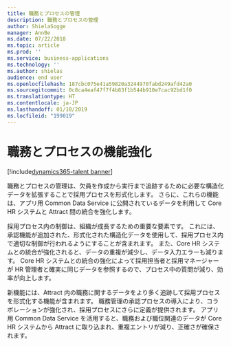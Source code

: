 ```yaml
---
title: 職務とプロセスの管理
description: 職務とプロセスの管理
author: ShielaSogge
manager: AnnBe
ms.date: 07/22/2018
ms.topic: article
ms.prod: ''
ms.service: business-applications
ms.technology: ''
ms.author: shielas
audience: end user
ms.openlocfilehash: 187cbc075e41a59820a3244970fabd249afd42a0
ms.sourcegitcommit: 0c8ca4eaf47f7f4b83f1b544b910e7cac92bd1f0
ms.translationtype: HT
ms.contentlocale: ja-JP
ms.lasthandoff: 01/10/2019
ms.locfileid: "199019"
---
```

# <a name="job-and-process-enhancements"></a>職務とプロセスの機能強化

[!include[dynamics365-talent banner](../../includes/dynamics365-talent.md)]

職務とプロセスの管理は、欠員を作成から実行まで追跡するために必要な構造化データを拡張することで採用プロセスを形式化します。
さらに、これらの機能は、アプリ用 Common Data Service に公開されているデータを利用して Core HR システムと Attract 間の統合を強化します。

採用プロセス内の制御は、組織が成長するための重要な要素です。 これには、承認機能が追加された、形式化された構造化データを使用して、採用プロセス内で適切な制御が行われるようにすることが含まれます。 また、Core HR システムとの統合が強化されると、データの重複が減少し、データ入力エラーも減ります。 Core HR システムとの統合の強化によって採用担当者と採用マネージャーが HR 管理者と確実に同じデータを参照するので、プロセス中の質問が減り、効率が向上します。

新機能には、Attract 内の職務に関するデータをより多く追跡して採用プロセスを形式化する機能が含まれます。 職務管理の承認プロセスの導入により、コラボレーションが強化され、採用プロセスにさらに定義が提供されます。 アプリ用 Common Data Service を活用すると、職務および職位関連のデータが Core HR システムから Attract に取り込まれ、重複エントリが減り、正確さが確保されます。

<!--
## Who uses this feature
These features are intended for recruiters and hiring managers and will work
without any additional setup.
## Setup required
Some of the capabilities in this feature will require each user to have a
license to LinkedIn Recruiter.
## Availability
Cloud
## Regional availability
Global
-->
